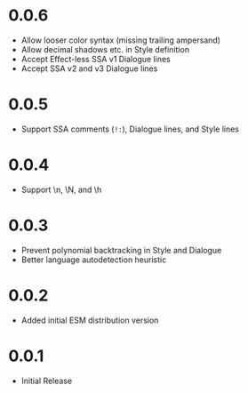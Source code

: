 # 0.0.6

- Allow looser color syntax (missing trailing ampersand)
- Allow decimal shadows etc. in Style definition
- Accept Effect-less SSA v1 Dialogue lines
- Accept SSA v2 and v3 Dialogue lines

# 0.0.5

- Support SSA comments (`!:`), Dialogue lines, and Style lines

# 0.0.4

- Support \\n, \\N, and \\h

# 0.0.3

- Prevent polynomial backtracking in Style and Dialogue
- Better language autodetection heuristic

# 0.0.2

- Added initial ESM distribution version

# 0.0.1

- Initial Release
